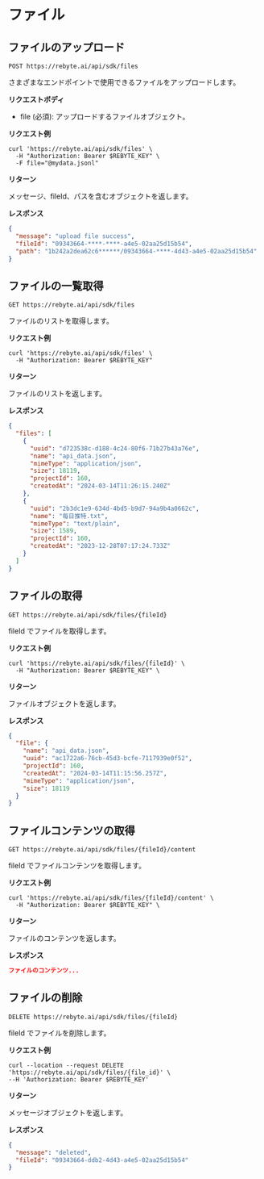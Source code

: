 # ファイル

## ファイルのアップロード

`POST https://rebyte.ai/api/sdk/files`

さまざまなエンドポイントで使用できるファイルをアップロードします。

**リクエストボディ**

- file (必須): アップロードするファイルオブジェクト。

**リクエスト例**

```shell
curl 'https://rebyte.ai/api/sdk/files' \
  -H "Authorization: Bearer $REBYTE_KEY" \
  -F file="@mydata.jsonl"
```

**リターン**

メッセージ、fileId、パスを含むオブジェクトを返します。

**レスポンス**

```json
{
  "message": "upload file success",
  "fileId": "09343664-****-****-a4e5-02aa25d15b54",
  "path": "1b242a2dea62c6******/09343664-****-4d43-a4e5-02aa25d15b54"
}
```

## ファイルの一覧取得

`GET https://rebyte.ai/api/sdk/files`

ファイルのリストを取得します。

**リクエスト例**

```shell
curl 'https://rebyte.ai/api/sdk/files' \
  -H "Authorization: Bearer $REBYTE_KEY"
```

**リターン**

ファイルのリストを返します。

**レスポンス**

```json
{
  "files": [
    {
      "uuid": "d723538c-d188-4c24-80f6-71b27b43a76e",
      "name": "api_data.json",
      "mimeType": "application/json",
      "size": 18119,
      "projectId": 160,
      "createdAt": "2024-03-14T11:26:15.240Z"
    },
    {
      "uuid": "2b3dc1e9-634d-4bd5-b9d7-94a9b4a0662c",
      "name": "每日推特.txt",
      "mimeType": "text/plain",
      "size": 1589,
      "projectId": 160,
      "createdAt": "2023-12-28T07:17:24.733Z"
    }
  ]
}
```

## ファイルの取得

`GET https://rebyte.ai/api/sdk/files/{fileId}`

fileId でファイルを取得します。

**リクエスト例**

```shell
curl 'https://rebyte.ai/api/sdk/files/{fileId}' \
  -H "Authorization: Bearer $REBYTE_KEY" \
```

**リターン**

ファイルオブジェクトを返します。

**レスポンス**

```json
{
  "file": {
    "name": "api_data.json",
    "uuid": "ac1722a6-76cb-45d3-bcfe-7117939e0f52",
    "projectId": 160,
    "createdAt": "2024-03-14T11:15:56.257Z",
    "mimeType": "application/json",
    "size": 18119
  }
}
```

## ファイルコンテンツの取得

`GET https://rebyte.ai/api/sdk/files/{fileId}/content`

fileId でファイルコンテンツを取得します。

**リクエスト例**

```shell
curl 'https://rebyte.ai/api/sdk/files/{fileId}/content' \
  -H "Authorization: Bearer $REBYTE_KEY" \
```

**リターン**

ファイルのコンテンツを返します。

**レスポンス**

```json
ファイルのコンテンツ...
```

## ファイルの削除

`DELETE https://rebyte.ai/api/sdk/files/{fileId}`

fileId でファイルを削除します。

**リクエスト例**

```shell
curl --location --request DELETE 'https://rebyte.ai/api/sdk/files/{file_id}' \
--H 'Authorization: Bearer $REBYTE_KEY'
```

**リターン**

メッセージオブジェクトを返します。

**レスポンス**

```json
{
  "message": "deleted",
  "fileId": "09343664-ddb2-4d43-a4e5-02aa25d15b54"
}
```
